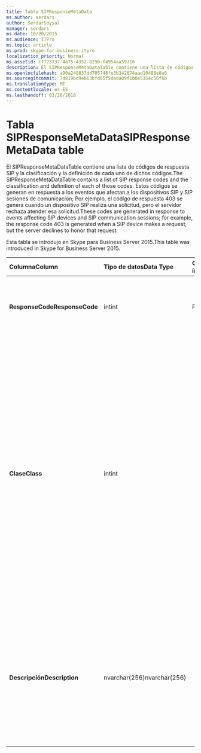 ```yaml
---
title: Tabla SIPResponseMetaData
ms.author: serdars
author: SerdarSoysal
manager: serdars
ms.date: 10/20/2015
ms.audience: ITPro
ms.topic: article
ms.prod: skype-for-business-itpro
localization_priority: Normal
ms.assetid: cf723737-4a75-4352-829b-f4954aa59716
description: El SIPResponseMetaDataTable contiene una lista de códigos de respuesta SIP y la clasificación y la definición de cada uno de dichos códigos. Estos códigos se generan en respuesta a los eventos que afectan a los dispositivos SIP y SIP sesiones de comunicación; Por ejemplo, el código de respuesta 403 se genera cuando un dispositivo SIP realiza una solicitud, pero el servidor rechaza atender esa solicitud.
ms.openlocfilehash: a90a248837dd705746fe3b342874aad10480e8a6
ms.sourcegitcommit: 7d819bc9eb63bfd85f5dada09f1b8e5354c56f6b
ms.translationtype: MT
ms.contentlocale: es-ES
ms.lasthandoff: 03/28/2018
---
```

# <a name="sipresponsemetadata-table"></a><span data-ttu-id="9d993-104">Tabla SIPResponseMetaData</span><span class="sxs-lookup"><span data-stu-id="9d993-104">SIPResponseMetaData table</span></span>
 
<span data-ttu-id="9d993-105">El SIPResponseMetaDataTable contiene una lista de códigos de respuesta SIP y la clasificación y la definición de cada uno de dichos códigos.</span><span class="sxs-lookup"><span data-stu-id="9d993-105">The SIPResponseMetaDataTable contains a list of SIP response codes and the classification and definition of each of those codes.</span></span> <span data-ttu-id="9d993-106">Estos códigos se generan en respuesta a los eventos que afectan a los dispositivos SIP y SIP sesiones de comunicación; Por ejemplo, el código de respuesta 403 se genera cuando un dispositivo SIP realiza una solicitud, pero el servidor rechaza atender esa solicitud.</span><span class="sxs-lookup"><span data-stu-id="9d993-106">These codes are generated in response to events affecting SIP devices and SIP communication sessions; for example, the response code 403 is generated when a SIP device makes a request, but the server declines to honor that request.</span></span>
  
<span data-ttu-id="9d993-107">Esta tabla se introdujo en Skype para Business Server 2015.</span><span class="sxs-lookup"><span data-stu-id="9d993-107">This table was introduced in Skype for Business Server 2015.</span></span>
  
|<span data-ttu-id="9d993-108">**Columna**</span><span class="sxs-lookup"><span data-stu-id="9d993-108">**Column**</span></span>|<span data-ttu-id="9d993-109">**Tipo de datos**</span><span class="sxs-lookup"><span data-stu-id="9d993-109">**Data Type**</span></span>|<span data-ttu-id="9d993-110">**Clave o índice**</span><span class="sxs-lookup"><span data-stu-id="9d993-110">**Key/Index**</span></span>|<span data-ttu-id="9d993-111">**Detalles**</span><span class="sxs-lookup"><span data-stu-id="9d993-111">**Details**</span></span>|
|:-----|:-----|:-----|:-----|
|<span data-ttu-id="9d993-112">**ResponseCode**</span><span class="sxs-lookup"><span data-stu-id="9d993-112">**ResponseCode**</span></span> <br/> |<span data-ttu-id="9d993-113">int</span><span class="sxs-lookup"><span data-stu-id="9d993-113">int</span></span>  <br/> |<span data-ttu-id="9d993-114">Primary</span><span class="sxs-lookup"><span data-stu-id="9d993-114">Primary</span></span>  <br/> |<span data-ttu-id="9d993-115">Valor numérico que representa el código de respuesta SIP.</span><span class="sxs-lookup"><span data-stu-id="9d993-115">Numeric value that represents the SIP response code.</span></span>  <br/> |
|<span data-ttu-id="9d993-116">**Clase**</span><span class="sxs-lookup"><span data-stu-id="9d993-116">**Class**</span></span> <br/> |<span data-ttu-id="9d993-117">int</span><span class="sxs-lookup"><span data-stu-id="9d993-117">int</span></span>  <br/> || <span data-ttu-id="9d993-118">Criterios generales de clasificación para el código de respuesta.</span><span class="sxs-lookup"><span data-stu-id="9d993-118">General classification for the response code.</span></span> <span data-ttu-id="9d993-119">Las clasificaciones son:</span><span class="sxs-lookup"><span data-stu-id="9d993-119">Classifications include:</span></span> <br/>  <span data-ttu-id="9d993-120">1 - respuestas informativas</span><span class="sxs-lookup"><span data-stu-id="9d993-120">1 - Informational Responses</span></span> <br/>  <span data-ttu-id="9d993-121">2 - correcta respuestas</span><span class="sxs-lookup"><span data-stu-id="9d993-121">2 - Successful Responses</span></span> <br/>  <span data-ttu-id="9d993-122">3 - las respuestas de redirección</span><span class="sxs-lookup"><span data-stu-id="9d993-122">3 - Redirection Responses</span></span> <br/>  <span data-ttu-id="9d993-123">4 - respuestas de error cliente</span><span class="sxs-lookup"><span data-stu-id="9d993-123">4 - Client Failure Responses</span></span> <br/>  <span data-ttu-id="9d993-124">5--Respuestas de error de servidor</span><span class="sxs-lookup"><span data-stu-id="9d993-124">5 -- Server Failure Responses</span></span> <br/>  <span data-ttu-id="9d993-125">6 - respuesta de error global</span><span class="sxs-lookup"><span data-stu-id="9d993-125">6 - Global Failure Response</span></span> <br/> |
|<span data-ttu-id="9d993-126">**Descripción**</span><span class="sxs-lookup"><span data-stu-id="9d993-126">**Description**</span></span> <br/> |<span data-ttu-id="9d993-127">nvarchar(256)</span><span class="sxs-lookup"><span data-stu-id="9d993-127">nvarchar(256)</span></span>  <br/> ||<span data-ttu-id="9d993-128">Descripción del código de respuesta SIP.</span><span class="sxs-lookup"><span data-stu-id="9d993-128">Description of the SIP response code.</span></span> <span data-ttu-id="9d993-129">Por ejemplo, el código de respuesta 181 tiene la siguiente descripción:</span><span class="sxs-lookup"><span data-stu-id="9d993-129">For example, response code 181 has the following description:</span></span>  <br/> <span data-ttu-id="9d993-130">Llamada se está reenviando</span><span class="sxs-lookup"><span data-stu-id="9d993-130">Call Is Being Forwarded</span></span>  <br/> |
   

